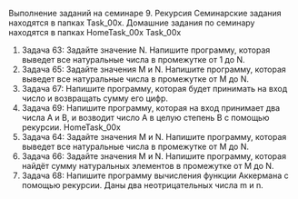 Выполнение заданий на семинаре 9. Рекурсия
Семинарские задания находятся в папках Task_00x.
Домашние задания по семинару находятся в папках HomeTask_00x
Task_00x
1. Задача 63: Задайте значение N. Напишите программу, которая выведет все натуральные числа в промежутке от 1 до N.
2. Задача 65: Задайте значения M и N. Напишите программу, которая выведет все натуральные числа в промежутке от M до N.
3. Задача 67: Напишите программу, которая будет принимать на вход число и возвращать сумму его цифр.
4. Задача 69: Напишите программу, которая на вход принимает два числа A и B, и возводит число А в целую степень B с помощью рекурсии. 
HomeTask_00x
1. Задача 64: Задайте значения M и N. Напишите программу, которая выведет все натуральные числа в промежутке от M до N.
2. Задача 66: Задайте значения M и N. Напишите программу, которая найдёт сумму натуральных элементов в промежутке от M до N.
3. Задача 68: Напишите программу вычисления функции Аккермана с помощью рекурсии. Даны два неотрицательных числа m и n.
